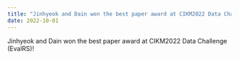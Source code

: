 ```yaml
---
title: "Jinhyeok and Dain won the best paper award at CIKM2022 Data Challenge (EvalRS)!"
date: 2022-10-01
---
```

Jinhyeok and Dain won the best paper award at CIKM2022 Data Challenge (EvalRS)!
